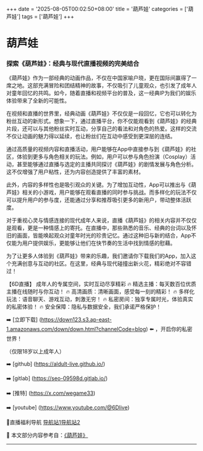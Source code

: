 +++
date = '2025-08-05T00:02:50+08:00'
title = '葫芦娃'
categories = ['葫芦娃']
tags = ['葫芦娃']
+++

# 葫芦娃

### 探索《葫芦娃》：经典与现代直播视频的完美结合

《葫芦娃》作为一部经典的动画作品，不仅在中国家喻户晓，更在国际间赢得了一席之地。这部充满冒险和团结精神的故事，不仅吸引了儿童观众，也引发了成年人对童年回忆的共鸣。如今，随着直播和视频平台的普及，这一经典IP为我们的娱乐体验带来了全新的可能性。

在视频和直播的世界里，经典动画《葫芦娃》不仅仅是一段回忆，它也可以转化为粉丝互动的新形式。想象一下，通过直播平台，你不仅能观看到《葫芦娃》的经典片段，还可以与其他粉丝实时互动，分享自己的看法和对角色的热爱。这样的交流不仅让动画的魅力得以延续，也让粉丝们在互动中感受到更深层的连结。

通过高质量的视频内容和直播活动，用户能够在App中直接参与到《葫芦娃》的社区，体验到更多与角色相关的玩法。例如，用户可以参与角色扮演（Cosplay）活动，甚至能够通过直播与选定的主播共同探讨《葫芦娃》的剧情发展与角色分析。这不仅增强了用户粘性，还为内容创造提供了丰富的素材。

此外，内容的多样性也是吸引观众的关键。为了增加互动性，App可以推出与《葫芦娃》相关的小游戏，用户能够在观看直播的同时参与挑战。而多样化的玩法不仅可以提升用户的参与度，还能通过分享和推荐吸引更多的新用户，带动整体活跃度。

对于重视心灵与情感连接的现代成年人来说，直播《葫芦娃》的相关内容并不仅仅是观看，更是一种情感上的寄托。在直播中，那些熟悉的音乐、经典的台词以及怀旧的画面，皆能唤起观众对童年时光的珍贵记忆。通过这种旧与新的结合，App不仅能为用户提供娱乐，更能够让他们在快节奏的生活中找到情感的慰藉。

为了让更多人体验到《葫芦娃》带来的乐趣，我们邀请你下载我们的App，加入这个充满创意与互动的社区。在这里，经典与现代碰撞出新火花，精彩绝对不容错过！

【6D直播】
成年人的专属空间，实时互动尽享精彩
🔥 精选主播：每天数百位优质主播在线随时与你互动！
🔥 高清画质：清晰画面，感受每一刻的精彩！
🔥 多样化玩法：语音聊天、游戏互动，刺激无穷！
🔥 私密房间：独享专属时光，体验真实的私密体验！
🔥 安全保障：隐私与数据安全，我们承诺严格保护！

➡️ [立即下载] (https://down123.s3.ap-east-1.amazonaws.com/down/down.html?channelCode=blog) ⬅️ ，开启你的私密世界！

（仅限18岁以上成年人）

➡️ [github] (https://aldult-live.github.io/)

➡️ [gitlab] (https://seo-09598d.gitlab.io/)

➡️ [推特] (https://x.com/wegame33)

➡️ [youtube] (https://www.youtube.com/@6Dlive)

🔞直播福利导航   [导航站1](https://webstack-86085a.gitlab.io/)[导航站2](https://onlygit123-2.github.io/)


📘 本文部分内容参考自：[《葫芦娃》](https://github.com/xiaohongmaozhibozuixin/live)

---

